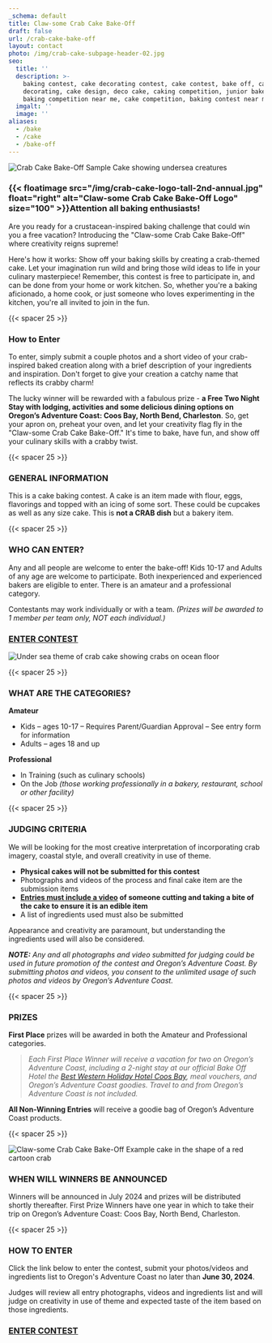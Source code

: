 ```yaml
---
_schema: default
title: Claw-some Crab Cake Bake-Off
draft: false
url: /crab-cake-bake-off
layout: contact
photo: /img/crab-cake-subpage-header-02.jpg
seo:
  title: ''
  description: >-
    baking contest, cake decorating contest, cake contest, bake off, cake
    decorating, cake design, deco cake, caking competition, junior bake off,
    baking competition near me, cake competition, baking contest near me
  imgalt: ''
  image: ''
aliases:
  - /bake
  - /cake
  - /bake-off
---
```

![Crab Cake Bake-Off Sample Cake showing undersea creatures](/img/gwen-cake-two-version-01.jpg)

### {{< floatimage src="/img/crab-cake-logo-tall-2nd-annual.jpg" float="right" alt="Claw-some Crab Cake Bake-Off Logo" size="100" >}}Attention all baking enthusiasts!

Are you ready for a crustacean-inspired baking challenge that could win you a free vacation? Introducing the "Claw-some Crab Cake Bake-Off" where creativity reigns supreme!

Here's how it works: Show off your baking skills by creating a crab-themed cake. Let your imagination run wild and bring those wild ideas to life in your culinary masterpiece! Remember, this contest is free to participate in, and can be done from your home or work kitchen. So, whether you're a baking aficionado, a home cook, or just someone who loves experimenting in the kitchen, you're all invited to join in the fun.

{{< spacer 25 >}}

### How to Enter

To enter, simply submit a couple photos and a short video of your crab-inspired baked creation along with a brief description of your ingredients and inspiration. Don't forget to give your creation a catchy name that reflects its crabby charm!

The lucky winner will be rewarded with a fabulous prize - **a Free Two Night Stay with lodging, activities and some delicious dining options on Oregon’s Adventure Coast: Coos Bay, North Bend, Charleston**. So, get your apron on, preheat your oven, and let your creativity flag fly in the "Claw-some Crab Cake Bake-Off." It's time to bake, have fun, and show off your culinary skills with a crabby twist.

{{< spacer 25 >}}

### GENERAL INFORMATION

This is a cake baking contest. A cake is an item made with flour, eggs, flavorings and topped with an icing of some sort. These could be cupcakes as well as any size cake. This is **not a CRAB dish** but a bakery item.

{{< spacer 25 >}}

### WHO CAN ENTER?

Any and all people are welcome to enter the bake-off! Kids 10-17 and Adults of any age are welcome to participate. Both inexperienced and experienced bakers are eligible to enter. There is an amateur and a professional category.

Contestants may work individually or with a team. *(Prizes will be awarded to 1 member per team only, NOT each individual.)*

### <a class="learn-more-anywhere-btn" href="/crab-cake-bake-off-form">ENTER CONTEST</a>

![Under sea theme of crab cake showing crabs on ocean floor](/img/crab-cake-cheryle-photos-02.jpg)

{{< spacer 25 >}}

### WHAT ARE THE CATEGORIES?

**Amateur**

* Kids – ages 10-17 – Requires Parent/Guardian Approval – See entry form for information
* Adults – ages 18 and up

**Professional**

* In Training (such as culinary schools)
* On the Job *(those working professionally in a bakery, restaurant, school or other facility)*

{{< spacer 25 >}}

### JUDGING CRITERIA

We will be looking for the most creative interpretation of incorporating crab imagery, coastal style, and overall creativity in use of theme.

* **Physical cakes will not be submitted for this contest**
* Photographs and videos of the process and final cake item are the submission items
* **<u>Entries must include a video</u> of someone cutting and taking a bite of the cake to ensure it is an edible item**
* A list of ingredients used must also be submitted

Appearance and creativity are paramount, but understanding the ingredients used will also be considered.

***NOTE:*** *Any and all photographs and video submitted for judging could be used in future promotion of the contest and Oregon’s Adventure Coast. By submitting photos and videos, you consent to the unlimited usage of such photos and videos by Oregon’s Adventure Coast.*

{{< spacer 25 >}}

### PRIZES

**First Place** prizes will be awarded in both the Amateur and Professional categories.

> *Each First Place Winner will receive a vacation for two on Oregon’s Adventure Coast, including a 2-night stay at our official Bake Off Hotel the <a target="_blank" href="https://www.bestwestern.com/en_US/book/hotels-in-coos-bay/best-western-holiday-hotel/propertyCode.38071.html">Best Western Holiday Hotel Coos Bay</a>, meal vouchers, and Oregon’s Adventure Coast goodies. Travel to and from Oregon’s Adventure Coast is not included.*

**All Non-Winning Entries**&nbsp;will receive a goodie bag of Oregon’s Adventure Coast products.

{{< spacer 25 >}}

![Claw-some Crab Cake Bake-Off Example cake in the shape of a red cartoon crab](/img/crab-cake-bake-collage-02.jpg)

### WHEN WILL WINNERS BE ANNOUNCED

Winners will be announced in July 2024 and prizes will be distributed shortly thereafter. First Prize Winners have one year in which to take their trip on Oregon’s Adventure Coast: Coos Bay, North Bend, Charleston.

{{< spacer 25 >}}

### HOW TO ENTER

Click the link below to enter the contest, submit your photos/videos and ingredients list to Oregon's Adventure Coast no later than **June 30, 2024**.

Judges will review all entry photographs, videos and ingredients list and will judge on creativity in use of theme and expected taste of the item based on those ingredients.

### <a class="learn-more-anywhere-btn" href="/crab-cake-bake-off-form">ENTER CONTEST</a>
